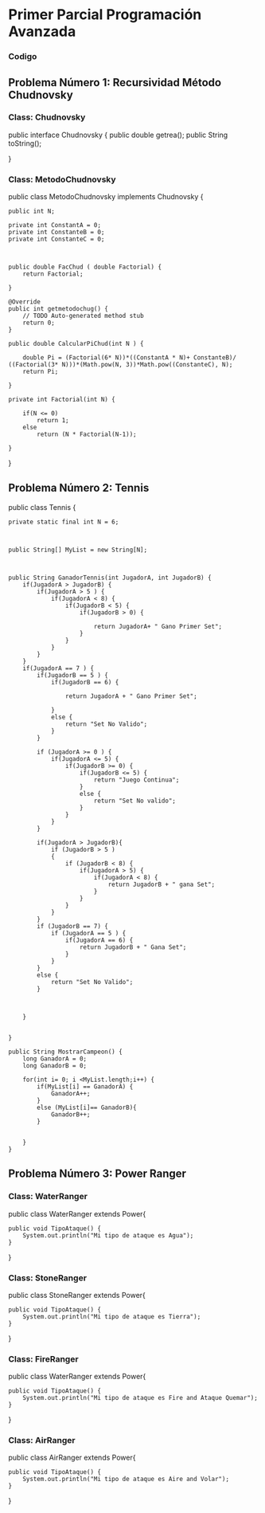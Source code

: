 # Primer Parcial Programación Avanzada 
### Codigo

## Problema Número 1: Recursividad Método Chudnovsky

### Class: Chudnovsky


public interface Chudnovsky {
	public double getrea();
	public String toString(); 

}


### Class: MetodoChudnovsky


public class MetodoChudnovsky implements Chudnovsky {
	
	

	public int N; 
	
	private int ConstantA = 0;
	private int ConstanteB = 0; 
	private int ConstanteC = 0; 
	
	
	
	public double FacChud ( double Factorial) {
		return Factorial;
		
	}

	@Override
	public int getmetodochug() {
		// TODO Auto-generated method stub
		return 0;
	}
	
	public double CalcularPiChud(int N ) {
		
		double Pi = (Factorial(6* N))*((ConstantA * N)+ ConstanteB)/ ((Factorial(3* N)))*(Math.pow(N, 3))*Math.pow((ConstanteC), N);
		return Pi;
		
	}

	private int Factorial(int N) {
		
		if(N <= 0)
			return 1;
		else 
			return (N * Factorial(N-1));

	}

}



## Problema Número 2: Tennis

public class Tennis {
	
	private static final int N = 6;



	public String[] MyList = new String[N];
	

	
	public String GanadorTennis(int JugadorA, int JugadorB) {
		if(JugadorA > JugadorB) {
			if(JugadorA > 5 ) {
				if(JugadorA < 8) {
					if(JugadorB < 5) {
						if(JugadorB > 0) {
							
							return JugadorA+ " Gano Primer Set";
						}
					}
				}
			}
		}
		if(JugadorA == 7 ) {
			if(JugadorB == 5 ) {
				if(JugadorB == 6) {
					
					return JugadorA + " Gano Primer Set";
					
				}
				else {
					return "Set No Valido"; 
				}
			}
			
			if (JugadorA >= 0 ) {
				if(JugadorA <= 5) {
					if(JugadorB >= 0) {
						if(JugadorB <= 5) {
							return "Juego Continua";
						}
						else {
							return "Set No valido";
						}
					}
				}
			}
			
			if(JugadorA > JugadorB){
				if (JugadorB > 5 )
				{
					if (JugadorB < 8) {
						if(JugadorA > 5) {
							if(JugadorA < 8) {
								return JugadorB + " gana Set";
							}
						}
					}
				}
			}
			if (JugadorB == 7) {
				if (JugadorA == 5 ) {
					if(JugadorA == 6) {
						return JugadorB + " Gana Set";
					}
				}
			}
			else {
				return "Set No Valido";
			}
			
			
		
		}
		
		
	}
	
	public String MostrarCampeon() {
		long GanadorA = 0;
		long GanadorB = 0;
		
		for(int i= 0; i <MyList.length;i++) {
			if(MyList[i] == GanadorA) {
				GanadorA++;
			}
			else (MyList[i]== GanadorB){
				GanadorB++; 
			}
			
			
		}
	}
  
  ## Problema Número 3: Power Ranger
  
  
  ### Class: WaterRanger
  public class WaterRanger extends Power{
	
	public void TipoAtaque() {
		System.out.println("Mi tipo de ataque es Agua");
	}
 }
 
 ### Class: StoneRanger
  public class StoneRanger extends Power{
	
	public void TipoAtaque() {
		System.out.println("Mi tipo de ataque es Tierra");
	}
 }
 
 ### Class: FireRanger
  public class WaterRanger extends Power{
	
	public void TipoAtaque() {
		System.out.println("Mi tipo de ataque es Fire and Ataque Quemar");
	}
 }
 
 ### Class: AirRanger
  public class AirRanger extends Power{
	
	public void TipoAtaque() {
		System.out.println("Mi tipo de ataque es Aire and Volar");
	}
 }

